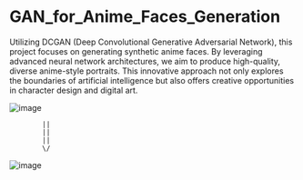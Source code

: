 # GAN_for_Anime_Faces_Generation
Utilizing DCGAN (Deep Convolutional Generative Adversarial Network), this project focuses on generating synthetic anime faces. By leveraging advanced neural network architectures, we aim to produce high-quality, diverse anime-style portraits. This innovative approach not only explores the boundaries of artificial intelligence but also offers creative opportunities in character design and digital art.

![image](https://github.com/HowardNguyen29/GAN_for_Anime_Faces_Generation/assets/144277909/d7e43a4a-7da7-4c69-8615-9b6284a0266e)

            ||
            ||
            ||
            \/

![image](https://github.com/HowardNguyen29/GAN_for_Anime_Faces_Generation/assets/144277909/6432bece-3abd-42fd-9598-04c3c5a68eb6)

